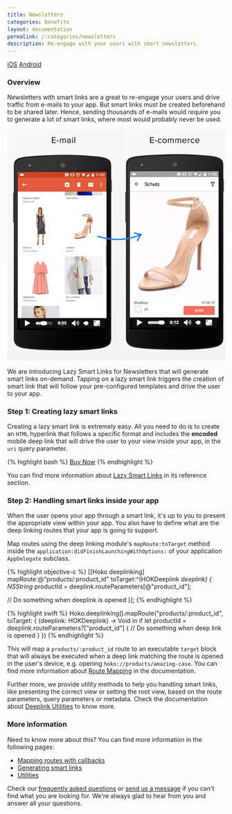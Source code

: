 ```yaml
---
title: Newsletters
categories: benefits
layout: documentation
permalink: /:categories/newsletters
description: Re-engage with your users with smart newsletters.
---
```


<a href="#" class="tab active">iOS</a>
<a href="http://support.hokolinks.com/benefits/android/newsletters/" class="tab">Android</a>

### Overview

Newsletters with smart links are a great to re-engage your users and drive traffic from e-mails to
your app. But smart links must be created beforehand to be shared later.
Hence, sending thousands of e-mails would require you to generate a lot of smart links, where most
would probably never be used.

![Newsletter](/assets/images/newsletters.png)

We are introducing Lazy Smart Links for Newsletters that will generate smart links
on-demand. Tapping on a lazy smart link triggers the creation of smart link that will follow your
pre-configured templates and drive the user to your app.

### Step 1: Creating lazy smart links

Creating a lazy smart link is extremely easy. All you need to do is to create an `HTML` hyperlink
that follows a specific format and includes the **encoded** mobile deep link that will drive the
user to your view inside your app, in the `uri` query parameter.

{% highlight bash %}
<a href="http://yourapp.hoko.link/lazy?uri=products%2F">Buy Now</a>
{% endhighlight %}

You can find more information about [Lazy Smart Links](http://support.hokolinks.com/api/rest-creating-lazy-smartlinks/) in its reference section.

### Step 2: Handling smart links inside your app

When the user opens your app through a smart link, it's up to you to present the appropriate view
within your app. You also have to define what are the deep linking routes that your app is going to
support.

Map routes using the deep linking module's `mapRoute:toTarget` method
inside the `application:didFinishLaunchingWithOptions:` of your application `AppDelegate` subclass.

{% highlight objective-c %}
[[Hoko deeplinking] mapRoute:@"products/:product_id"
                    toTarget:^(HOKDeeplink *deeplink) {
  NSString* productId = deeplink.routeParameters[@"product_id"];

  // Do something when deeplink is opened
}];
{% endhighlight %}

{% highlight swift %}
Hoko.deeplinking().mapRoute("products/:product_id", toTarget: {
  (deeplink: HOKDeeplink) -> Void in
    if let productId = deeplink.routeParameters?["product_id"] {
      // Do something when deep link is opened
    }
})
{% endhighlight %}

This will map a `products/:product_id` route to an executable `target` block that
will always be executed when a deep link matching the route is opened in the user's device,
e.g. opening `hoko://products/amazing-case`. You can find more information about
[Route Mapping](http://support.hokolinks.com/ios/ios-deeplinking/#route-mapping) in the
documentation.

Further more, we provide utility methods to help you handling smart links, like presenting the
correct view or setting the root view, based on the route parameters, query parameters or metadata.
Check the documentation about [Deeplink Utilities](http://support.hokolinks.com/ios/ios-utilities/)
to know more.

### More information

Need to know more about this? You can find more information in the following pages:

- [Mapping routes with callbacks](http://support.hokolinks.com/ios/ios-deeplinking/#route-mapping)
- [Generating smart links](http://support.hokolinks.com/ios/ios-deeplinking/#smart-link-generation)
- [Utilities](http://support.hokolinks.com/ios/ios-utilities/)

Check our [frequently asked questions](http://support.hokolinks.com/faq/) or [send us a message](mailto:support@hokolinks.com) if you can't find what you are looking for. We're always glad
to hear from you and answer all your questions.
